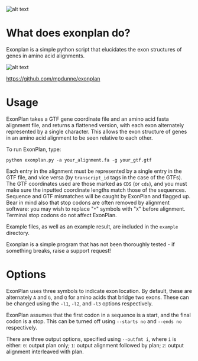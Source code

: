 ![alt text](http://empede.co.uk/imgrepos/exonplan_head.png? "ExonPlan - exon maps for amino acid alignments")

What does exonplan do?
==========
Exonplan is a simple python script that elucidates the exon structures of genes in amino acid alignments.

![alt text](http://empede.co.uk/imgrepos/exonplan_eg.png? "ExonPlan - example alignment")

https://github.com/mpdunne/exonplan

Usage
=====

ExonPlan takes a GTF gene coordinate file and an amino acid fasta alignment file, and returns a flattened version, with each exon alternately represented by a single character. This allows the exon structure of genes in an amino acid alignment to be seen relative to each other.

To run ExonPlan, type:

```
python exonplan.py -a your_alignment.fa -g your_gtf.gtf
```

Each entry in the alignment must be represented by a single entry in the GTF file, and vice versa (by ```transcript_id``` tags in the case of the GTFs). The GTF coordinates used are those marked as ```CDS``` (or ```cds```), and you must make sure the inputted coordinate lengths match those of the sequences. Sequence and GTF mismatches will be caught by ExonPlan and flagged up. Bear in mind also that stop codons are often removed by alignment software: you may wish to replace "```*```" symbols with "```X```" before alignment. Terminal stop codons do not affect ExonPlan.

Example files, as well as an example result, are included in the ```example``` directory.

Exonplan is a simple program that has not been thoroughly tested - if something breaks, raise a support request!

Options
=======

ExonPlan uses three symbols to indicate exon location. By default, these are alternately ```A``` and ```G```, and ```Q``` for amino acids that bridge two exons. These can be changed using the ```-l1```, ```-l2```, and ```-l3``` options respectively.

ExonPlan assumes that the first codon in a sequence is a start, and the final codon is a stop. This can be turned off using ```--starts no``` and ```--ends no``` respectively.

There are three output options, specified using ```--outfmt i```, where ```i``` is either: ```0```: output plan only; ```1```: output alignment followed by plan; ```2```: output alignment interleaved with plan.
